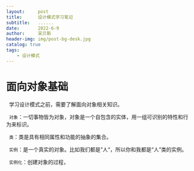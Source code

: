 ```yaml
---
layout:     post
title:      设计模式学习笔记
subtitle:   ......
date:       2022-6-9
author:     呆贝斯
header-img: img/post-bg-desk.jpg
catalog: true
tags:
    - 设计模式
---
```

# 面向对象基础
  学习设计模式之前，需要了解面向对象相关知识。

  `对象`：一切事物皆为对象，对象是一个自包含的实体，用一组可识别的特性和行为来标识。

  `类`：类是具有相同属性和功能的抽象的集合。

  `实例`：是一个真实的对象。比如我们都是”人“，所以你和我都是“人”类的实例。

  `实例化`：创建对象的过程，